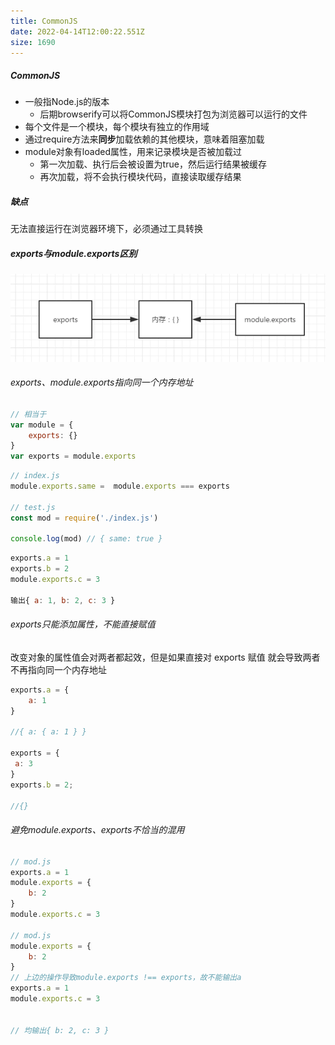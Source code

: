 ```yaml
---
title: CommonJS
date: 2022-04-14T12:00:22.551Z
size: 1690
---
```

##### CommonJS

- 一般指Node.js的版本
  - 后期browserify可以将CommonJS模块打包为浏览器可以运行的文件
- 每个文件是一个模块，每个模块有独立的作用域
- 通过require方法来**同步**加载依赖的其他模块，意味着阻塞加载
- module对象有loaded属性，用来记录模块是否被加载过
  - 第一次加载、执行后会被设置为true，然后运行结果被缓存
  - 再次加载，将不会执行模块代码，直接读取缓存结果

##### 缺点

无法直接运行在浏览器环境下，必须通过工具转换

##### exports与module.exports区别

![1](../../public/js/exports.png)

###### exports、module.exports指向同一个内存地址

```javascript
// 相当于
var module = {
	exports: {}
}
var exports = module.exports
```

```javascript
// index.js
module.exports.same =  module.exports === exports

// test.js
const mod = require('./index.js')

console.log(mod) // { same: true }
```

```javascript
exports.a = 1
exports.b = 2
module.exports.c = 3

输出{ a: 1, b: 2, c: 3 }
```

###### exports只能添加属性，不能直接赋值

改变对象的属性值会对两者都起效，但是如果直接对 exports 赋值 就会导致两者不再指向同一个内存地址

```javascript
exports.a = {
	a: 1
}

//{ a: { a: 1 } }

exports = {
 a: 3
}
exports.b = 2;

//{}
```

###### 避免module.exports、exports不恰当的混用

```javascript
// mod.js
exports.a = 1
module.exports = {
    b: 2
}
module.exports.c = 3

// mod.js
module.exports = {
    b: 2
}
// 上边的操作导致module.exports !== exports，故不能输出a
exports.a = 1
module.exports.c = 3


// 均输出{ b: 2, c: 3 }
```

